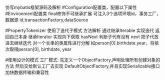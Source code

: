 仿写mybatis框架源码及解析
#Configuration配置类，配置以下属性
#Environment配置类 final修饰不可继承扩展
可注入3个选项环境id，事务工厂，数据源 id,transactionFactory,dataSource


#PropertyTokenizer 使用了迭代子模式
方法解析
通过继承Iterable 实现迭代 返回自己本身
继承Iterator 实现向下获取 
hasNext 判断子代有没有
next 把子代放进去继续迭代
对一个长串的类属性进行分解 如person[0].birthdate.year，将依次取得person[0], birthdate, year

#使用设计的模式
工厂模式: 先定义一个ObjectFactory,声明处理所有创建对象的方法
然后交给默认工厂去实现 DefaultObjectFactory,并且实现Serializable接口加快数据传输和兼容性



